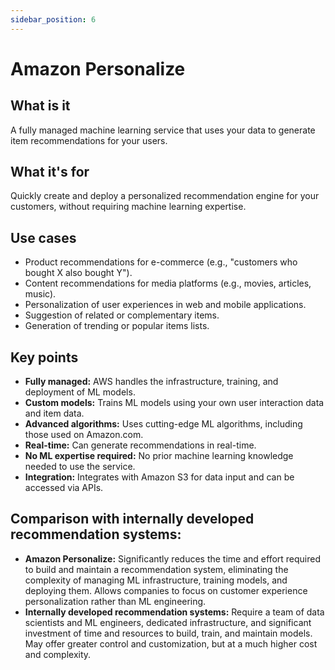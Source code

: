 ```yaml
---
sidebar_position: 6
---
```


# Amazon Personalize

## What is it
A fully managed machine learning service that uses your data to generate item recommendations for your users.

## What it's for
Quickly create and deploy a personalized recommendation engine for your customers, without requiring machine learning expertise.

## Use cases
- Product recommendations for e-commerce (e.g., "customers who bought X also bought Y").
- Content recommendations for media platforms (e.g., movies, articles, music).
- Personalization of user experiences in web and mobile applications.
- Suggestion of related or complementary items.
- Generation of trending or popular items lists.

## Key points
- **Fully managed:** AWS handles the infrastructure, training, and deployment of ML models.
- **Custom models:** Trains ML models using your own user interaction data and item data.
- **Advanced algorithms:** Uses cutting-edge ML algorithms, including those used on Amazon.com.
- **Real-time:** Can generate recommendations in real-time.
- **No ML expertise required:** No prior machine learning knowledge needed to use the service.
- **Integration:** Integrates with Amazon S3 for data input and can be accessed via APIs.

## Comparison with internally developed recommendation systems:
- **Amazon Personalize:** Significantly reduces the time and effort required to build and maintain a recommendation system, eliminating the complexity of managing ML infrastructure, training models, and deploying them. Allows companies to focus on customer experience personalization rather than ML engineering.
- **Internally developed recommendation systems:** Require a team of data scientists and ML engineers, dedicated infrastructure, and significant investment of time and resources to build, train, and maintain models. May offer greater control and customization, but at a much higher cost and complexity.
